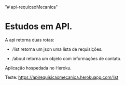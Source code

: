 "# api-requicaoMecanica" 

# Estudos em API.

A api retorna duas rotas:
 - /list retorna um json uma lista de requisições.
 
 - /about retorna um objeto com informações de contato.


 Aplicação hospedada no Heroku.

 Teste: https://apirequisicaomecanica.herokuapp.com/list

